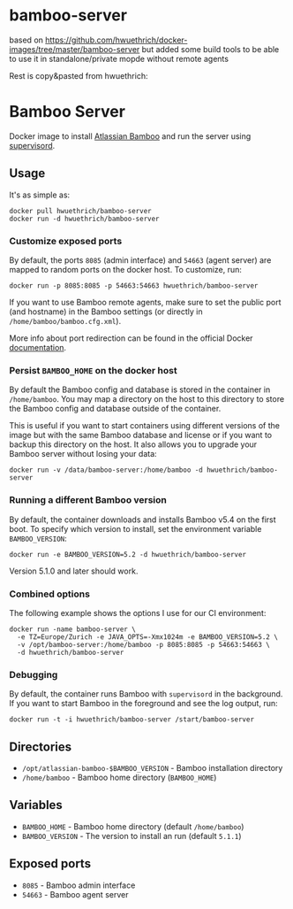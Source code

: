 bamboo-server
=============

based on https://github.com/hwuethrich/docker-images/tree/master/bamboo-server but added some build tools to be able to use it in standalone/private mopde without remote agents

Rest is copy&pasted from hwuethrich:

# Bamboo Server

Docker image to install [Atlassian Bamboo](https://www.atlassian.com/software/bamboo) and run the server using [supervisord](http://supervisord.org/).

## Usage

It's as simple as:

```
docker pull hwuethrich/bamboo-server
docker run -d hwuethrich/bamboo-server
```

### Customize exposed ports

By default, the ports `8085` (admin interface) and `54663` (agent server) are mapped to random ports on the docker host. To customize, run:

```
docker run -p 8085:8085 -p 54663:54663 hwuethrich/bamboo-server
```

If you want to use Bamboo remote agents, make sure to set the public port (and hostname) in the Bamboo settings (or directly in `/home/bamboo/bamboo.cfg.xml`).

More info about port redirection can be found in the official Docker [documentation](http://docs.docker.io/en/latest/use/port_redirection/).

### Persist `BAMBOO_HOME` on the docker host

By default the Bamboo config and database is stored in the container in `/home/bamboo`. You may map a directory on the
host to this directory to store the Bamboo config and database outside of the container.

This is useful if you want to start containers using different versions of the image but
with the same Bamboo database and license or if you want to backup this directory on the
host. It also allows you to upgrade your Bamboo server without losing your data:

```
docker run -v /data/bamboo-server:/home/bamboo -d hwuethrich/bamboo-server
```

### Running a different Bamboo version

By default, the container downloads and installs Bamboo v5.4 on the first boot. To specify which version to install, set the environment variable `BAMBOO_VERSION`:

```
docker run -e BAMBOO_VERSION=5.2 -d hwuethrich/bamboo-server
```

Version 5.1.0 and later should work.

### Combined options

The following example shows the options I use for our CI environment:

```
docker run -name bamboo-server \
  -e TZ=Europe/Zurich -e JAVA_OPTS=-Xmx1024m -e BAMBOO_VERSION=5.2 \
  -v /opt/bamboo-server:/home/bamboo -p 8085:8085 -p 54663:54663 \
  -d hwuethrich/bamboo-server
```

### Debugging

By default, the container runs Bamboo with `supervisord` in the background. If you want to start Bamboo in the foreground
and see the log output, run:

```
docker run -t -i hwuethrich/bamboo-server /start/bamboo-server
```

## Directories

* `/opt/atlassian-bamboo-$BAMBOO_VERSION` - Bamboo installation directory
* `/home/bamboo` - Bamboo home directory (`BAMBOO_HOME`)

## Variables

* `BAMBOO_HOME` - Bamboo home directory (default `/home/bamboo`)
* `BAMBOO_VERSION` - The version to install an run (default `5.1.1`)

## Exposed ports

* `8085` - Bamboo admin interface
* `54663` - Bamboo agent server

